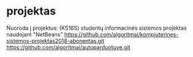 # projektas
Nuoroda į projektus:
(KS16S) studentų informacinės sistemos projektas naudojant "NetBeans"
https://github.com/algoritmai/kompiuterines-sistemos-projektas2018-abonentas.git
https://github.com/algoritmai/autoparduotuve.git
